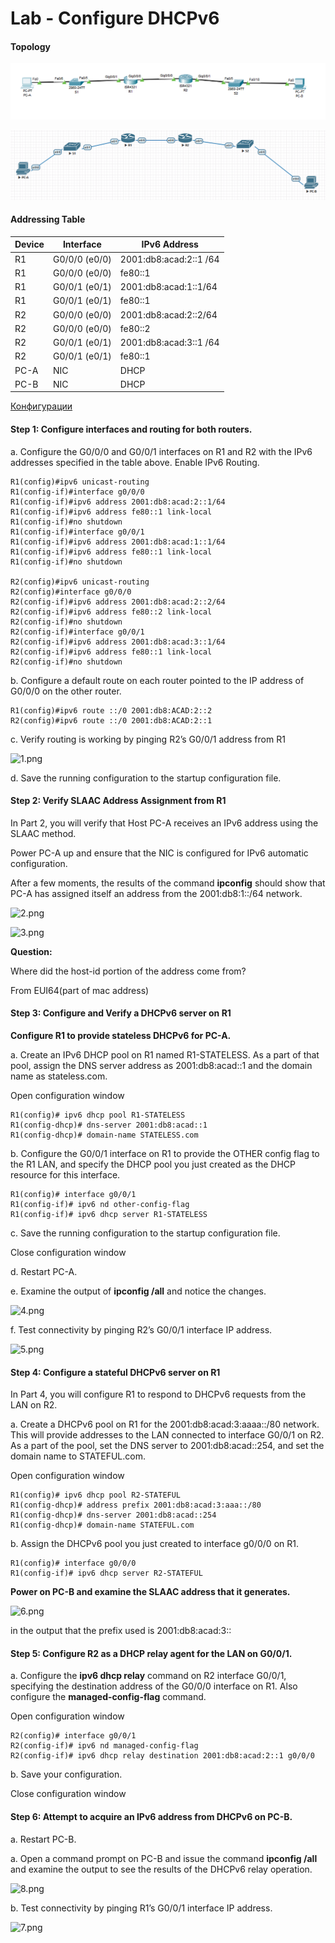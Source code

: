 # **Lab - Configure DHCPv6**

#### Topology

![](topology.PNG)

![](topology2.PNG)

#### Addressing Table

| Device | Interface      | IPv6 Address           |
| ------ | -------------- | ---------------------- |
| R1     | G0/0/0  (e0/0) | 2001:db8:acad:2::1 /64 |
| R1     | G0/0/0  (e0/0) | fe80::1                |
| R1     | G0/0/1  (e0/1) | 2001:db8:acad:1::1/64  |
| R1     | G0/0/1  (e0/1) | fe80::1                |
| R2     | G0/0/0  (e0/0) | 2001:db8:acad:2::2/64  |
| R2     | G0/0/0  (e0/0) | fe80::2                |
| R2     | G0/0/1  (e0/1) | 2001:db8:acad:3::1 /64 |
| R2     | G0/0/1  (e0/1) | fe80::1                |
| PC-A   | NIC            | DHCP                   |
| PC-B   | NIC            | DHCP                   |

[Конфигурации](https://github.com/Krestok/otus-networks/tree/master/homework005DHCPv6/Config)

#### Step 1: Configure interfaces and routing for both routers.

a.   Configure the G0/0/0 and G0/0/1 interfaces on R1 and R2 with the IPv6 addresses specified in the table above.   Enable IPv6 Routing.

```
R1(config)#ipv6 unicast-routing
R1(config-if)#interface g0/0/0
R1(config-if)#ipv6 address 2001:db8:acad:2::1/64
R1(config-if)#ipv6 address fe80::1 link-local 
R1(config-if)#no shutdown
R1(config-if)#interface g0/0/1
R1(config-if)#ipv6 address 2001:db8:acad:1::1/64
R1(config-if)#ipv6 address fe80::1 link-local 
R1(config-if)#no shutdown

R2(config)#ipv6 unicast-routing
R2(config)#interface g0/0/0
R2(config-if)#ipv6 address 2001:db8:acad:2::2/64
R2(config-if)#ipv6 address fe80::2 link-local
R2(config-if)#no shutdown
R2(config-if)#interface g0/0/1
R2(config-if)#ipv6 address 2001:db8:acad:3::1/64
R2(config-if)#ipv6 address fe80::1 link-local 
R2(config-if)#no shutdown
```

b.   Configure a default route on each router pointed to the IP address of G0/0/0 on the other router.

```
R1(config)#ipv6 route ::/0 2001:db8:ACAD:2::2
R2(config)#ipv6 route ::/0 2001:db8:ACAD:2::1
```

c.   Verify routing is working by pinging R2’s G0/0/1 address from R1

![1.png](/1.png)

d.   Save the running configuration to the startup configuration file.

#### Step 2: Verify SLAAC Address Assignment from R1

In Part 2, you will verify that Host PC-A receives an IPv6 address using the SLAAC method.

Power PC-A up and ensure that the NIC is configured for IPv6 automatic configuration.

After a few moments, the results of the command **ipconfig** should show that PC-A has assigned itself an address from the 2001:db8:1::/64 network.

![2.png](/2.PNG)

![3.png](/3.PNG)



**Question:**

Where did the host-id portion of the address come from?

From EUI64(part of mac address)

#### Step 3: Configure and Verify a DHCPv6 server on R1

**Configure R1 to provide stateless DHCPv6 for PC-A.**

a.   Create an IPv6 DHCP pool on R1 named R1-STATELESS. As a part of that pool, assign the DNS server address as 2001:db8:acad::1 and the domain name as stateless.com.

Open configuration window

```
R1(config)# ipv6 dhcp pool R1-STATELESS
R1(config-dhcp)# dns-server 2001:db8:acad::1
R1(config-dhcp)# domain-name STATELESS.com
```

b.   Configure the G0/0/1 interface on R1 to provide the OTHER config flag to the R1 LAN, and specify the DHCP pool you just created as the DHCP resource for this interface.

```
R1(config)# interface g0/0/1
R1(config-if)# ipv6 nd other-config-flag
R1(config-if)# ipv6 dhcp server R1-STATELESS
```

c.   Save the running configuration to the startup configuration file.

Close configuration window

d.   Restart PC-A.

e.   Examine the output of **ipconfig /all** and notice the changes.

![4.png](/4.PNG)

f.   Test connectivity by pinging R2’s G0/0/1 interface IP address.

![5.png](/5.PNG)



#### Step 4: Configure a stateful DHCPv6 server on R1

In Part 4, you will configure R1 to respond to DHCPv6 requests from the LAN on R2.

a.   Create a DHCPv6 pool on R1 for the 2001:db8:acad:3:aaaa::/80 network. This will provide addresses to the LAN connected to interface G0/0/1 on R2. As a part of the pool, set the DNS server to 2001:db8:acad::254, and set the domain name to STATEFUL.com.

Open configuration window

```
R1(config)# ipv6 dhcp pool R2-STATEFUL
R1(config-dhcp)# address prefix 2001:db8:acad:3:aaa::/80
R1(config-dhcp)# dns-server 2001:db8:acad::254
R1(config-dhcp)# domain-name STATEFUL.com
```

b.   Assign the DHCPv6 pool you just created to interface g0/0/0 on R1.

```
R1(config)# interface g0/0/0
R1(config-if)# ipv6 dhcp server R2-STATEFUL
```

**Power on PC-B and examine the SLAAC address that it generates.**

![6.png](/6.PNG)

in the output that the prefix used is 2001:db8:acad:3::

#### Step 5: Configure R2 as a DHCP relay agent for the LAN on G0/0/1.

a.   Configure the **ipv6 dhcp relay** command on R2 interface G0/0/1, specifying the destination address of the G0/0/0 interface on R1. Also configure the **managed-config-flag** command.

Open configuration window

```
R2(config)# interface g0/0/1
R2(config-if)# ipv6 nd managed-config-flag
R2(config-if)# ipv6 dhcp relay destination 2001:db8:acad:2::1 g0/0/0
```

b.   Save your configuration.

Close configuration window

#### Step 6: Attempt to acquire an IPv6 address from DHCPv6 on PC-B.

a.   Restart PC-B.

a.   Open a command prompt on PC-B and issue the command **ipconfig /all** and examine the output to see the results of the DHCPv6 relay operation.

![8.png](/8.PNG)

b.   Test connectivity by pinging R1’s G0/0/1 interface IP address.

![7.png](/7.PNG)